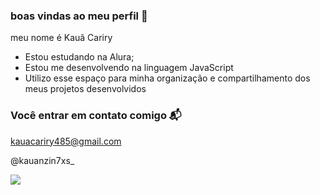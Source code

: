 ### boas vindas ao meu perfil 🤙

meu nome é Kauã Cariry

- Estou estudando na Alura;
- Estou me desenvolvendo na linguagem JavaScript
- Utilizo esse espaço para minha organização e compartilhamento dos meus projetos desenvolvidos

### Você entrar em contato comigo 📬

kauacariry485@gmail.com

@kauanzin7xs_

![](https://tenor.com/pt-BR/view/epic-skate-cat-gif-1007265031726723627)
